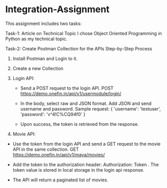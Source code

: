 # Integration-Assignment
This assignment includes two tasks:

Task-1: Article on Technical Topic
I chose Object Oriented Programming in Python as my technical topic.

Task-2: Create Postman Collection for the APIs
Step-by-Step Process
1. Install Postman and Login to it.
2. Create a new Collection
3. Login API:
   - Send a POST request to the login API.
     POST https://demo.onefin.in/api/v1/usermodule/login/
     
   - In the body, select raw and JSON format. Add JSON and send username and password.
      Sample request:
      {
        'username': 'testuser',
       'password': 'v^4!C%CQ94f0'
      }
 
   - Upon success, the token is retrieved from the response.
     

 4. Movie API: 
   - Use the token from the login API and send a GET request to the movie API in the same collection.
     GET https://demo.onefin.in/api/v1/maya/movies/

   - Add the token to the authorization header: Authorization: Token <token>. The token value is stored in local storage in the login api response.
   - The API will return a paginated list of movies.


